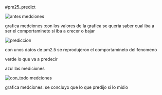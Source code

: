 #pm25_predict

![antes medciones ](http://wiki.unloquer.org/_media/personas/jero98772/grafica_antes.jpg)

grafica medciones :con los valores de la grafica se queria saber cual iba a ser el comportamineto si iba a crecer o  bajar

![prediccion](http://wiki.unloquer.org/_media/edu/adversarios/10_17am_30_3_2020.png)

con unos datos de pm2.5 se reprodujeron el comportamineto del fenomeno 

verde lo que va a predecir

azul las mediciones

![con_todo medciones ](http://wiki.unloquer.org/_media/personas/jero98772/grafica_de_todo.jpg)

grafica medciones: se concluyo que lo que predijo si lo midio
